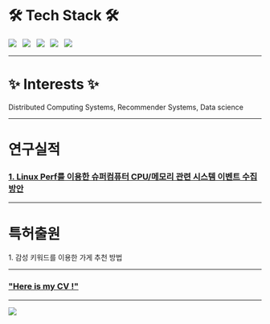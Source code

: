 # 🛠 Tech Stack 🛠

<p align="left">
<img src="https://img.shields.io/badge/Python-3766AB?style=for-the-badge&&logo=Python&logoColor=white"/></a> &nbsp
<img src="https://img.shields.io/badge/MySQL-4479A1?style=for-the-badge&=MySQL&logoColor=white"/></a> &nbsp 
<img src="https://img.shields.io/badge/Amazon AWS-232F3E?style=for-the-badge&&logo=Amazon%20AWS&logoColor=white"/></a> &nbsp
<img src="https://img.shields.io/badge/linux-FCC624?style=for-the-badge&logo=linux&logoColor=black"/></a> &nbsp
<img src="https://img.shields.io/badge/c-A8B9CC?style=for-the-badge&logo=c&logoColor=white"/></a> &nbsp
</p>

---------------------------------

# ✨ Interests ✨
<p align="left">
Distributed Computing Systems, Recommender Systems, Data science</br>
</p>

---------------------------------

# 연구실적 


### [1. Linux Perf를 이용한 슈퍼컴퓨터 CPU/메모리 관련 시스템 이벤트 수집 방안](https://github.com/emodel98/emodel98/first_page_Collecting_System_wide_CPU:Memory_Events_using_Linux_Perf_tool_in_HPC.pdf)

---------------------------------
# 특허출원 
<p align="left">
1. 감성 키워드를 이용한 가게 추천 방법 </br>
</p>

---------------------------------
### [ "Here is my CV !"](https://github.com/emodel98/emodel98/JiwonPyoCV(ENG)_(220927ver).pdf) 

---------------------------------
<p align="left"> <a href="https://hits.seeyoufarm.com"><img src="https://hits.seeyoufarm.com/api/count/incr/badge.svg?url=https%3A%2F%2Fgithub.com%2Femodel98&count_bg=%23EBA5B3&title_bg=%23666666&icon=&icon_color=%23E7E7E7&title=hits&edge_flat=false"/></a></p>

<!--
**emodel98/emodel98** is a ✨ _special_ ✨ repository because its `README.md` (this file) appears on your GitHub profile.

Here are some ideas to get you started:

- 🔭 I’m currently working on ...
- 🌱 I’m currently learning ...
- 👯 I’m looking to collaborate on ...
- 🤔 I’m looking for help with ...
- 💬 Ask me about ...
- 📫 How to reach me: ...
- 😄 Pronouns: ...
- ⚡ Fun fact: ...
-->
